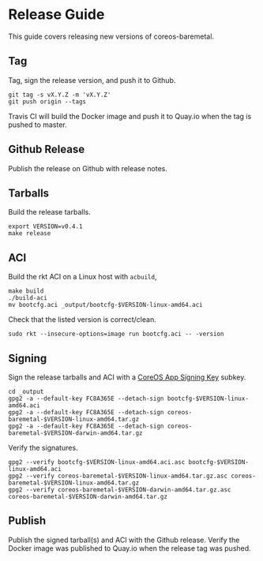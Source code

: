 
# Release Guide

This guide covers releasing new versions of coreos-baremetal.

## Tag

Tag, sign the release version, and push it to Github.

    git tag -s vX.Y.Z -m 'vX.Y.Z'
    git push origin --tags

Travis CI will build the Docker image and push it to Quay.io when the tag is pushed to master.

## Github Release

Publish the release on Github with release notes.

## Tarballs

Build the release tarballs.

    export VERSION=v0.4.1
    make release

## ACI

Build the rkt ACI on a Linux host with `acbuild`,

    make build
    ./build-aci
    mv bootcfg.aci _output/bootcfg-$VERSION-linux-amd64.aci

Check that the listed version is correct/clean.

    sudo rkt --insecure-options=image run bootcfg.aci -- -version

## Signing

Sign the release tarballs and ACI with a [CoreOS App Signing Key](https://coreos.com/security/app-signing-key/) subkey.

    cd _output
    gpg2 -a --default-key FC8A365E --detach-sign bootcfg-$VERSION-linux-amd64.aci
    gpg2 -a --default-key FC8A365E --detach-sign coreos-baremetal-$VERSION-linux-amd64.tar.gz
    gpg2 -a --default-key FC8A365E --detach-sign coreos-baremetal-$VERSION-darwin-amd64.tar.gz

Verify the signatures.

    gpg2 --verify bootcfg-$VERSION-linux-amd64.aci.asc bootcfg-$VERSION-linux-amd64.aci
    gpg2 --verify coreos-baremetal-$VERSION-linux-amd64.tar.gz.asc coreos-baremetal-$VERSION-linux-amd64.tar.gz
    gpg2 --verify coreos-baremetal-$VERSION-darwin-amd64.tar.gz.asc coreos-baremetal-$VERSION-darwin-amd64.tar.gz

## Publish

Publish the signed tarball(s) and ACI with the Github release. Verify the Docker image was published to Quay.io when the release tag was pushed.
